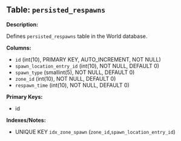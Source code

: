 ## Table: `persisted_respawns`

**Description:**

Defines `persisted_respawns` table in the World database.

**Columns:**
- `id` (int(10), PRIMARY KEY, AUTO_INCREMENT, NOT NULL)
- `spawn_location_entry_id` (int(10), NOT NULL, DEFAULT 0)
- `spawn_type` (smallint(5), NOT NULL, DEFAULT 0)
- `zone_id` (int(10), NOT NULL, DEFAULT 0)
- `respawn_time` (int(10), NOT NULL, DEFAULT 0)

**Primary Keys:**
- id

**Indexes/Notes:**
- UNIQUE KEY `idx_zone_spawn` (`zone_id`,`spawn_location_entry_id`)